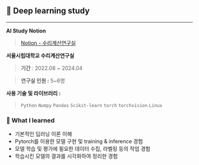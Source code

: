 ## 📌 Deep learning study

---

**AI Study Notion**

> [Notion - 수리계산연구실](https://www.notion.so/13efd0f72ecc80be89d3c1b2e54c3ec1)

**서울시립대학교 수리계산연구실**

> **기간** : 2022.08 ~ 2024.04 

> **연구실 인원 :** 5~6명

**사용 기술 및 라이브러리 :** 

> `Python` `Numpy` `Pandas` `Scikit-learn` `torch` `torchvision`  `Linux` 

### 📒 What I learned

- 기본적인 딥러닝 이론 이해
- Pytorch를 이용한 모델 구현 및 training & inference 경험
- 모델 학습 및 평가에 필요한 데이터 수집, 라벨링 등의 작업 경험
- 학습시킨 모델의 결과를 시각화하여 정리한 경험
